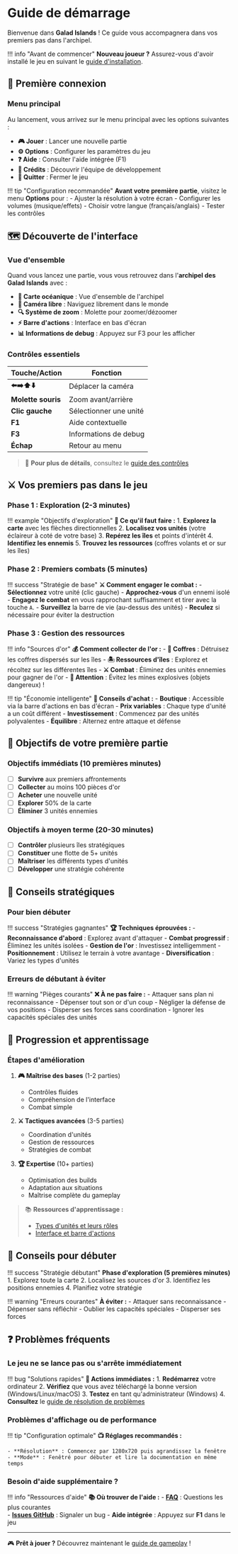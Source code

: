 # Guide de démarrage

Bienvenue dans **Galad Islands** ! Ce guide vous accompagnera dans vos premiers pas dans l'archipel.

!!! info "Avant de commencer"
    **Nouveau joueur ?** Assurez-vous d'avoir installé le jeu en suivant le [guide d'installation](installation.md).

## 🚀 Première connexion

### Menu principal

Au lancement, vous arrivez sur le menu principal avec les options suivantes :

- **🎮 Jouer** : Lancer une nouvelle partie
- **⚙️ Options** : Configurer les paramètres du jeu
- **❓ Aide** : Consulter l'aide intégrée (F1)
- **👥 Crédits** : Découvrir l'équipe de développement
- **🚪 Quitter** : Fermer le jeu

!!! tip "Configuration recommandée"
    **Avant votre première partie**, visitez le menu **Options** pour :
    - Ajuster la résolution à votre écran
    - Configurer les volumes (musique/effets)
    - Choisir votre langue (français/anglais)
    - Tester les contrôles

## 🗺️ Découverte de l'interface

### Vue d'ensemble

Quand vous lancez une partie, vous vous retrouvez dans l'**archipel des Galad Islands** avec :

- **🌊 Carte océanique** : Vue d'ensemble de l'archipel
- **🚁 Caméra libre** : Naviguez librement dans le monde
- **🔍 Système de zoom** : Molette pour zoomer/dézoomer
- **⚡ Barre d'actions** : Interface en bas d'écran
- **📊 Informations de debug** : Appuyez sur F3 pour les afficher

### Contrôles essentiels

| Touche/Action | Fonction |
|---------------|----------|
| **⬅️➡️⬆️⬇️** | Déplacer la caméra |
| **Molette souris** | Zoom avant/arrière |
| **Clic gauche** | Sélectionner une unité |
| **F1** | Aide contextuelle |
| **F3** | Informations de debug |
| **Échap** | Retour au menu |

> 📖 **Pour plus de détails**, consultez le [guide des contrôles](../gameplay/controls.md)

## ⚔️ Vos premiers pas dans le jeu

### Phase 1 : Exploration (2-3 minutes)

!!! example "Objectifs d'exploration"
    **🎯 Ce qu'il faut faire :**
    1. **Explorez la carte** avec les flèches directionnelles
    2. **Localisez vos unités** (votre éclaireur à coté de votre base)
    3. **Repérez les îles** et points d'intérêt
    4. **Identifiez les ennemis**
    5. **Trouvez les ressources** (coffres volants et or sur les îles)

### Phase 2 : Premiers combats (5 minutes)

!!! success "Stratégie de base"
    **⚔️ Comment engager le combat :**
    - **Sélectionnez** votre unité (clic gauche)
    - **Approchez-vous** d'un ennemi isolé
    - **Engagez le combat** en vous rapprochant suffisamment et tirer avec la touche `A`.
    - **Surveillez** la barre de vie (au-dessus des unités)
    - **Reculez** si nécessaire pour éviter la destruction

### Phase 3 : Gestion des ressources

!!! info "Sources d'or"
    **💰 Comment collecter de l'or :**
    - **🎁 Coffres** : Détruisez les coffres dispersés sur les îles
    - **🏝️ Ressources d'îles** : Explorez et récoltez sur les différentes îles
    - **⚔️ Combat** : Éliminez des unités ennemies pour gagner de l'or
    - **🚨 Attention** : Évitez les mines explosives (objets dangereux) !

!!! tip "Économie intelligente"
    **🛒 Conseils d'achat :**
    - **Boutique** : Accessible via la barre d'actions en bas d'écran
    - **Prix variables** : Chaque type d'unité a un coût différent
    - **Investissement** : Commencez par des unités polyvalentes
    - **Équilibre** : Alternez entre attaque et défense

## 🎯 Objectifs de votre première partie

### Objectifs immédiats (10 premières minutes)

- [ ] **Survivre** aux premiers affrontements
- [ ] **Collecter** au moins 100 pièces d'or
- [ ] **Acheter** une nouvelle unité
- [ ] **Explorer** 50% de la carte
- [ ] **Éliminer** 3 unités ennemies

### Objectifs à moyen terme (20-30 minutes)

- [ ] **Contrôler** plusieurs îles stratégiques
- [ ] **Constituer** une flotte de 5+ unités
- [ ] **Maîtriser** les différents types d'unités
- [ ] **Développer** une stratégie cohérente

## 🧠 Conseils stratégiques

### Pour bien débuter

!!! success "Stratégies gagnantes"
    **🏆 Techniques éprouvées :**
    - **Reconnaissance d'abord** : Explorez avant d'attaquer
    - **Combat progressif** : Éliminez les unités isolées
    - **Gestion de l'or** : Investissez intelligemment
    - **Positionnement** : Utilisez le terrain à votre avantage
    - **Diversification** : Variez les types d'unités

### Erreurs de débutant à éviter

!!! warning "Pièges courants"
    **❌ À ne pas faire :**
    - Attaquer sans plan ni reconnaissance
    - Dépenser tout son or d'un coup
    - Négliger la défense de vos positions
    - Disperser ses forces sans coordination
    - Ignorer les capacités spéciales des unités

## 🚀 Progression et apprentissage

### Étapes d'amélioration

1. **🎮 Maîtrise des bases** (1-2 parties)
   - Contrôles fluides
   - Compréhension de l'interface
   - Combat simple

2. **⚔️ Tactiques avancées** (3-5 parties)
   - Coordination d'unités
   - Gestion de ressources
   - Stratégies de combat

3. **🏆 Expertise** (10+ parties)
   - Optimisation des builds
   - Adaptation aux situations
   - Maîtrise complète du gameplay

> 📚 **Ressources d'apprentissage :**
>
> - [Types d'unités et leurs rôles](../units/units.md)
> - [Interface et barre d'actions](../gameplay/action-bar.md)

## 🎯 Conseils pour débuter

!!! success "Stratégie débutant"
    **Phase d'exploration (5 premières minutes)**
    1. Explorez toute la carte
    2. Localisez les sources d'or
    3. Identifiez les positions ennemies
    4. Planifiez votre stratégie

!!! warning "Erreurs courantes"
    **À éviter :**
    - Attaquer sans reconnaissance
    - Dépenser sans réfléchir
    - Oublier les capacités spéciales
    - Disperser ses forces

## ❓ Problèmes fréquents

### Le jeu ne se lance pas ou s'arrête immédiatement

!!! bug "Solutions rapides"
    **🔧 Actions immédiates :**
    1. **Redémarrez** votre ordinateur
    2. **Vérifiez** que vous avez téléchargé la bonne version (Windows/Linux/macOS)
    3. **Testez** en tant qu'administrateur (Windows)
    4. **Consultez** le [guide de résolution de problèmes](installation.md#resolution-de-problemes)

### Problèmes d'affichage ou de performance

!!! tip "Configuration optimale"
    **📺 Réglages recommandés :**

    - **Résolution** : Commencez par 1280x720 puis agrandissez la fenêtre
    - **Mode** : Fenêtré pour débuter et lire la documentation en même temps

### Besoin d'aide supplémentaire ?

!!! info "Ressources d'aide"
    **📚 Où trouver de l'aide :**
    - **[FAQ](../help/faq.md)** : Questions les plus courantes  
    - **[Issues GitHub](https://github.com/Fydyr/Galad-Islands/issues)** : Signaler un bug
    - **Aide intégrée** : Appuyez sur **F1** dans le jeu

---

🎮 **Prêt à jouer ?** Découvrez maintenant le [guide de gameplay](../gameplay/gameplay.md) !
